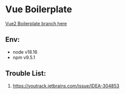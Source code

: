 # Vue Boilerplate

[Vue2 Boilerplate branch here](https://github.com/Termonna/vueBoilerplate/tree/vue2-boilerplate)

## Env:
- node v18.16
- npm v9.5.1

## Trouble List:
1. https://youtrack.jetbrains.com/issue/IDEA-304853 


